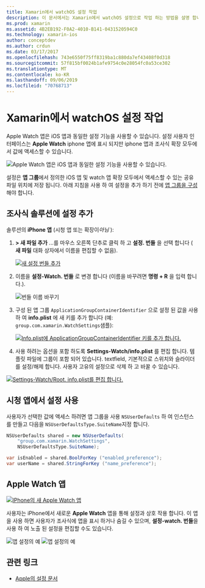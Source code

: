 ```yaml
---
title: Xamarin에서 watchOS 설정 작업
description: 이 문서에서는 Xamarin에서 watchOS 설정으로 작업 하는 방법을 설명 합니다. 응용 프로그램의 설정 및 iPhone의 Apple Watch 앱을 사용 하 여 watch 앱 솔루션에 설정을 추가 하는 방법을 설명 합니다.
ms.prod: xamarin
ms.assetid: 4B2EB192-F0A2-4010-B141-0431520594C0
ms.technology: xamarin-ios
author: conceptdev
ms.author: crdun
ms.date: 03/17/2017
ms.openlocfilehash: 743e6550f75ff8319ba1c880da7ef43408f0d318
ms.sourcegitcommit: 57f815bf0024b1afe9754c0e28054fc0a53ce302
ms.translationtype: MT
ms.contentlocale: ko-KR
ms.lasthandoff: 09/06/2019
ms.locfileid: "70768713"
---
```

# <a name="working-with-watchos-settings-in-xamarin"></a>Xamarin에서 watchOS 설정 작업

Apple Watch 앱은 iOS 앱과 동일한 설정 기능을 사용할 수 있습니다. 설정 사용자 인터페이스는 **Apple Watch** iphone 앱에 표시 되지만 iphone 앱과 조사식 확장 모두에서 값에 액세스할 수 있습니다.

![](settings-images/intro.png "Apple Watch 앱은 iOS 앱과 동일한 설정 기능을 사용할 수 있습니다.")

설정은 **앱 그룹**에서 정의한 iOS 앱 및 watch 앱 확장 모두에서 액세스할 수 있는 공유 파일 위치에 저장 됩니다. 아래 지침을 사용 하 여 설정을 추가 하기 전에 [앱 그룹을 구성](~/ios/watchos/app-fundamentals/app-groups.md) 해야 합니다.

## <a name="add-settings-in-a-watch-solution"></a>조사식 솔루션에 설정 추가

솔루션의 **iPhone 앱** (시청 앱 또는 확장이*아님* ):

1. **> 새 파일 추가** ...를 마우스 오른쪽 단추로 클릭 하 고 **설정. 번들** 을 선택 합니다 ( **새 파일** 대화 상자에서 이름을 편집할 수 없음).

   [![](settings-images/settings-add-sml.png "새 설정 번들 추가")](settings-images/settings-add.png#lightbox)

2. 이름을 **설정-Watch. 번들** 로 변경 합니다 (이름을 바꾸려면 **명령 + R** 을 입력 합니다.).

   ![](settings-images/settings-rename.png "번들 이름 바꾸기")

3. 구성 된 앱 그룹 `ApplicationGroupContainerIdentifier` 으로 설정 된 값을 사용 하 여 **info.plist** 에 새 키를 추가 합니다 (예: `group.com.xamarin.WatchSettings`샘플):

   [![](settings-images/settings-appgroup-sml.png "Info.plist에 ApplicationGroupContainerIdentifier 키를 추가 합니다.")](settings-images/settings-appgroup.png#lightbox)

4. 사용 하려는 옵션을 포함 하도록 **Settings-Watch/info.plist** 를 편집 합니다. 템플릿 파일에 그룹이 포함 되어 있습니다.
  textfield, 기본적으로 스위치와 슬라이더를 설정/해제 합니다. 사용자 고유의 설정으로 삭제 하 고 바꿀 수 있습니다.

  [![](settings-images/rootplist-sml.png "Settings-Watch/Root. info.plist를 편집 합니다.")](settings-images/rootplist.png#lightbox)

## <a name="use-settings-in-the-watch-app"></a>시청 앱에서 설정 사용

사용자가 선택한 값에 액세스 하려면 앱 그룹을 사용 `NSUserDefaults` 하 여 인스턴스를 만들고 다음을 `NSUserDefaultsType.SuiteName`지정 합니다.

```csharp
NSUserDefaults shared = new NSUserDefaults(
    "group.com.xamarin.WatchSettings",
    NSUserDefaultsType.SuiteName);

var isEnabled = shared.BoolForKey ("enabled_preference");
var userName = shared.StringForKey ("name_preference");
```

## <a name="apple-watch-app"></a>Apple Watch 앱

[![](settings-images/settings-app-sml.png "IPhone의 새 Apple Watch 앱")](settings-images/settings-app.png#lightbox)

사용자는 iPhone에서 새로운 **Apple Watch** 앱을 통해 설정과 상호 작용 합니다. 이 앱을 사용 하면 사용자가 조사식에 앱을 표시 하거나 숨길 수 있으며, **설정-watch. 번들**을 사용 하 여 노출 된 설정을 편집할 수도 있습니다.

![](settings-images/applewatch-1.png "앱 설정의 예") ![](settings-images/applewatch-2.png "앱 설정의 예")

## <a name="related-links"></a>관련 링크

- [Apple의 설정 문서](https://developer.apple.com/library/prerelease/ios/documentation/General/Conceptual/WatchKitProgrammingGuide/Settings.html#//apple_ref/doc/uid/TP40014969-CH22-SW1)
